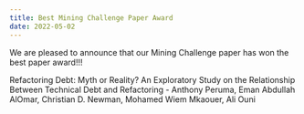 ```yaml
---
title: Best Mining Challenge Paper Award
date: 2022-05-02
---
```


We are pleased to announce that our Mining Challenge paper has won the best paper award!!!

Refactoring Debt: Myth or Reality? An Exploratory Study on the Relationship Between Technical Debt and Refactoring - 
Anthony Peruma, Eman Abdullah AlOmar, Christian D. Newman, Mohamed Wiem Mkaouer, Ali Ouni

